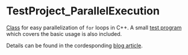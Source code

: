 # TestProject_ParallelExecution
[Class](TestProject_ParallelExecution/ParallelExecution.h) for easy parallelization of `for` loops in C++. A small [test program](TestProject_ParallelExecution/main.cpp) which covers the basic usage is also included.

Details can be found in the cordesponding [blog article](https://milania.de/blog/C%2B%2B_class_for_easy_parallelization_of_for_loops).
